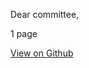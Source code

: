 Dear committee,

1 page 

[View on Github](https://github.com/scalefreegan/steinmetz-lab/blob/master/Docs/general/EMBL_Summary/EMBL_project_summary.md)
